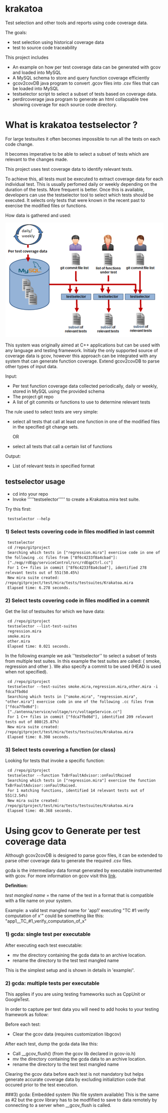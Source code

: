 # krakatoa
Test selection and other tools and reports using code coverage data.

The goals:
* test selection using historical coverage data
* test to source code traceability


This project includes
* An example on how per test coverage data can be generated with gcov and loaded into MySQL
* A MySQL schema to store and query function coverage efficiently
* gcov2covDB java program to convert .gcov files into .csv files that can be loaded into MySQL
* testselector script to select a subset of tests based on coverage data.
* perdircoverage java program to generate an html collapsable tree showing coverage for each source code directory.


# What is krakatoa testselector ?
For large testsuites it often becomes impossible to run all the tests on each code change.

It becomes imperative to be able to select a subset of tests which are relevant to the changes made.

This project uses test coverage data to identify relevant tests.

To achieve this, all tests must be executed to extract coverage data for each individual test.
This is usually perfomed daily or weekly depending on the duration of the tests. More frequent is better.
Once this is available, developers can use the testselector tool to select which tests should be executed. 
It selects only tests that were known in the recent past to exercise the modified files or functions.

How data is gathered and used:

![alt text](images/testselector.png "testselector overview")

This system was originally aimed at C++ applications but can be used with any language and testing framework.
Initialy the only supported source of coverage data is gcov, however this approach can be integrated with any system that can generate function coverage. Extend gcov2covDB to parse other types of input data.

Input:
* Per test function coverage data collected periodically, daily or weekly, stored in MySQL using the provided schema
* The project git repo
* A list of git commits or functions to use to determine relevant tests

The rule used to select tests are very simple:
* select all tests that call at least one function in one of the modified files in the specified git change sets.

   OR
* select all tests that call a certain list of functions

Output:
* List of relevant tests in specified format


## testselector usage 

* cd into your repo
* Invoke '''''testselector''''' to create a Krakatoa.mira test suite.

Try this first:
```
 testselector --help
```


### 1) Select tests covering code in files modified in last commit
```
 testselector
 cd /repo/gitproject
 Searching which tests in ["regression.mira"] exercise code in one of the following .cc files from ["8f6c4233f8a4cbad"]:
 ["./eqp/rdEqp/serviceControl/src/rdEqpCtrl.cc"]
 For 1 C++ files in commit ["8f6c4233f8a4cbad"], identified 278 relevant tests out of 551(50.45%)
 New mira suite created: /repo/gitproject/test/mira/tests/testsuites/Krakatoa.mira
 Elapsed time: 6.278 seconds.
```

### 2) Select tests covering code in files modified in a commit

Get the list of testsuites for which we have data:
``` 
 cd /repo/gitproject
 testselector --list-test-suites
 regression.mira
 smoke.mira
 other.mira
 Elapsed time: 0.021 seconds.
```
In the following example we ask ''testselector'' to select a subset of tests from multiple test suites. In this example the test suites are called: { smoke, regression and other }.
We also specify a commit to be used (HEAD is used when not specified).
```
 cd /repo/gitproject
 testselector --test-suites smoke.mira,regression.mira,other.mira -i fdca7fbd6d 
 Searching which tests in ["smoke.mira", "regression.mira", "other.mira"] exercise code in one of the following .cc files from ["fdca7fbd6d"]:
 ["./antenna/service/voltage/src/voltageService.cc"]
 For 1 C++ files in commit ["fdca7fbd6d"], identified 209 relevant tests out of 808(25.87%)
 New mira suite created: /repo/gitproject/test/mira/tests/testsuites/Krakatoa.mira
 Elapsed time: 0.398 seconds.
```

### 3) Select tests covering a function (or class)
Looking for tests that invoke a specific function:
```
 cd /repo/gitproject
 testselector --function TxBrFaultAdvisor::onFaultRaised
 Searching which tests in ["regression.mira"] exercise the function TxBrFaultAdvisor::onFaultRaised.
 For 1 matching functions, identified 14 relevant tests out of 551(2.54%)
 New mira suite created: /repo/gitproject/test/mira/tests/testsuites/Krakatoa.mira
 Elapsed time: 40.368 seconds.
```

# Using gcov to Generate per test coverage data

Although gcov2covDB is designed to parse gcov files, it can be extended to parse other coverage data to generate the required .csv files.

gcda is the intermediary data format generated by executable instrumented with gcov.
For more information on gcov visit this [link](https://en.wikipedia.org/wiki/Gcov).

__Definition:__

_test mangled name_ = the name of the test in a format that is compatible with a file name on your system. 

Example: a valid test mangled name for 'app1' executing "TC #1 verify computation of x'" could be something like this: "app1__TC_#1_verify_computation_of_x"


### 1) gcda: single test per executable

After executing each test executable:
* mv the directory containing the gcda data to an archive location.
* rename the directory to the test test mangled name

This is the simplest setup and is shown in details in 'example/'.

### 2) gcda: multiple tests per executable
This applies if you are using testing frameworks such as CppUnit or GoogleTest.

In order to capture per test data you will need to add hooks to your testing framework as follow:

Before each test:
* Clear the gcov data (requires customization libgcov)

After each test, dump the gcda data like this:
* Call __gcov_flush()  (from the gcov lib declared in gcov-io.h)
* mv the directory containing the gcda data to an archive location.
* rename the directory to the test test mangled name

Clearing the gcov data before each test is not mandatory but helps generate accurate coverage data by excluding initializtion code that occured prior to the test execution.

###3) gcda: Embedded system (No file system available)
This is the same as #2 but the gcov library has to be modfified to  save to data remotely by connecting to a server when __gcov_flush is called.
